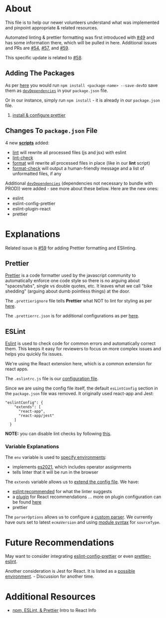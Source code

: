 # About

This file is to help our newer volunteers understand what was implemented and pinpoint appropriate & related resources.

Automated linting & prettier formatting was first introduced with [#49](https://github.com/codefordallas/codefordallas.github.io/pull/49) and has some information there, which will be pulled in here. Additional issues and PRs are [#54](https://github.com/codefordallas/codefordallas.github.io/issues/54), [#57](https://github.com/codefordallas/codefordallas.github.io/pull/57), and [#59](https://github.com/codefordallas/codefordallas.github.io/issues/59).

This specific update is related to [#58](https://github.com/codefordallas/codefordallas.github.io/issues/58).

## Adding The Packages

As per [here](https://docs.npmjs.com/specifying-dependencies-and-devdependencies-in-a-package-json-file) you would run `npm install <package-name> --save-dev`to save them as [`devDependencies`](https://docs.npmjs.com/cli/v9/configuring-npm/package-json#devdependencies) in your `package.json` file.

Or in our instance, simply run `npm install` - it is already in our `package.json` file.

1. [install & configure prettier](https://prettier.io/docs/en/install.html)

## Changes To `package.json` File

4 new [**scripts**](https://docs.npmjs.com/cli/v9/configuring-npm/package-json#scripts) added:
- [lint](https://xpepermint.gitbooks.io/nodejs-cheatsheet/content/code-linting.html) will rewrite all processed files (js and jsx) with eslint
- [lint-check](https://xpepermint.gitbooks.io/nodejs-cheatsheet/content/code-linting.html)
- [format](https://prettier.io/docs/en/cli.html#--write) will rewrite all processed files in place (like in our **lint** script)
- [format-check](https://prettier.io/docs/en/cli.html#--check) will output a human-friendly message and a list of unformatted files, if any

Additional [`devDependencies`](https://docs.npmjs.com/specifying-dependencies-and-devdependencies-in-a-package-json-file) (dependencies not necessary to bundle with PROD)) were added - see more about these below. Here are the new ones:
- eslint
- eslint-config-prettier
- eslint-plugin-react
- prettier

# Explanations

Related issue is [#59](https://github.com/codefordallas/codefordallas.github.io/issues/59) for adding Prettier formatting and ESlinting.

## Prettier

[Prettier](https://prettier.io/) is a code formatter used by the javascript community to automatically enforce one code style so there is no arguing about "spaces/tabs", single vs double quotes, etc. It leaves what we call "bike shedding" (arguing about dumb pointless things) at the door.

The `.prettierignore` file tells **Prettier** what NOT to lint for styling as per [here](https://prettier.io/docs/en/ignore.html).

The `.prettierrc.json` is for additional configurations as per [here](https://prettier.io/docs/en/configuration.html).

## ESLint

[Eslint](https://eslint.org/) is used to check code for common errors and automatically correct them. This keeps it easy for reviewers to focus on more complex issues and helps you quickly fix issues.

We're using the React extension here, which is a common extension for react apps.

The `.eslintrc.js` file is our [configuration file](https://eslint.org/docs/latest/use/configure/configuration-files).

Since we are using the config file itself, the default `esLintConfig` section in the `package.json` file was removed. It originally used react-app and Jest:

```
"eslintConfig": {
    "extends": [
      "react-app",
      "react-app/jest"
    ]
  }
```

**NOTE:** you can disable lint checks by following [this](https://eslint.org/docs/latest/use/configure/rules#disabling-rules).

### Variable Explanations

The `env` variable is used to [specify environments](https://eslint.org/docs/latest/use/configure/language-options#specifying-environments):
- implements [es2021](https://eslint.org/docs/latest/rules/logical-assignment-operators), which includes operator assignments
- tells linter that it will be run in the browser

The `extends` variable allows us to [extend the config file](https://eslint.org/docs/latest/use/configure/configuration-files#extending-configuration-files). We have:
- [eslint:recommended](https://eslint.org/docs/latest/use/configure/configuration-files#using-eslintrecommended) for what the linter suggests
- a [plugin](https://eslint.org/docs/latest/use/configure/configuration-files#using-a-configuration-from-a-plugin) for React recommendations ... more on plugin configuration can be found [here](https://eslint.org/docs/latest/use/configure/plugins)
- prettier

The `parserOptions` allows us to configure a [custom parser](https://eslint.org/docs/latest/use/configure/parser). We currently have ours set to latest `ecmaVersion` and using [module syntax](https://developer.mozilla.org/en-US/docs/Web/JavaScript/Guide/Modules) for `sourceType`.

# Future Recommendations

May want to consider integrating [eslint-config-prettier](https://github.com/prettier/eslint-config-prettier) or even [prettier-eslint](https://github.com/prettier/prettier-eslint).

Another consideration is Jest for React. It is listed as a [possible environment](https://eslint.org/docs/latest/use/configure/language-options#specifying-environments). - Discussion for another time.

# Additional Resources

- [npm, ESLint, & Prettier](https://btholt.github.io/complete-intro-to-react-v5/eslint-prettier) Intro to React Info
